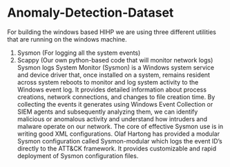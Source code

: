 # Anomaly-Detection-Dataset
For building the windows based HIHP we are using three different utilities that are running on the windows machine.
1.	Sysmon (For logging all the system events)
2.	Scappy (Our own python-based code that will monitor network logs)
Sysmon logs
System Monitor (Sysmon) is a Windows system service and device driver that, once installed on a system, remains resident across system reboots to monitor and log system activity to the Windows event log. It provides detailed information about process creations, network connections, and changes to file creation time.
By collecting the events it generates using Windows Event Collection or SIEM agents and subsequently analyzing them, we can identify malicious or anomalous activity and understand how intruders and malware operate on our network.
The core of effective Sysmon use is in writing good XML configurations. Olaf Hartong has provided a modular Sysmon configuration called Sysmon-modular which logs the event ID’s directly to the ATT&CK framework. It provides customizable and rapid deployment of Sysmon configuration files.
